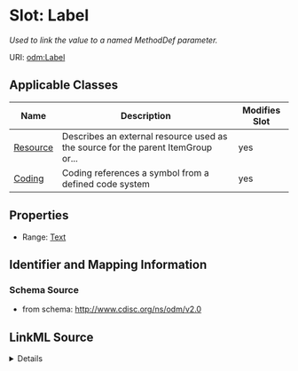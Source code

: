 # Slot: Label


_Used to link the value to a named MethodDef parameter._



URI: [odm:Label](http://www.cdisc.org/ns/odm/v2.0/Label)



<!-- no inheritance hierarchy -->




## Applicable Classes

| Name | Description | Modifies Slot |
| --- | --- | --- |
[Resource](Resource.md) | Describes an external resource used as the source for the parent ItemGroup or... |  yes  |
[Coding](Coding.md) | Coding references a symbol from a defined code system |  yes  |







## Properties

* Range: [Text](Text.md)





## Identifier and Mapping Information







### Schema Source


* from schema: http://www.cdisc.org/ns/odm/v2.0




## LinkML Source

<details>
```yaml
name: Label
description: Used to link the value to a named MethodDef parameter.
from_schema: http://www.cdisc.org/ns/odm/v2.0
rank: 1000
alias: Label
domain_of:
- Resource
- Coding
range: text

```
</details>